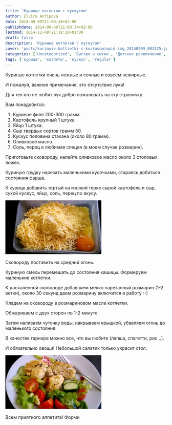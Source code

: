 ```yaml
---
title: 'Куриные котлетки с кускусом'
author: Elvira Antipova
date: 2014-09-09T21:00:34+02:00
publishdate: 2014-09-09T21:00:34+02:00
lastmod: 2014-12-09T21:19:28+01:00
draft: false
description: 'Куриные котлетки с кускусом'
cover: 'posts/kurinyie-kotlietki-s-kuskusom/wpid-img_20140909_003325.jpg'
categories: ['Uncategorized', 'Быстро и сытно', 'Детское развлечение', 'Почти как от Джейми', 'Basic posts']
tags: ['курица', 'котлеты', 'кускус', 'regular']
---
```



Куриные котлетки очень нежные и сочные и совсем нежирные.
 
И пожалуй, важное примечание, это отсутствие лука!
 
Для тех кто не любит лук добро пожаловать на эту страничку.
 
Вам понадобится:
 
1. Куриное филе 200-300 грамм.
1. Картофель крупный 1 штука.
1. Яйцо 1 штука.
1. Сыр твердых сортов грамм 50.
1. Кускус половина стакана (около 80 грамм).
1. Оливковое масло.
1. Соль, перец и любимая специя (в моем случае розмарин).

 
Приготовьте сковороду, налейте оливковое масло около 3 столовых ложек.
 
Куриную грудку нарезать маленькими кусочками, стараясь добиться состояния фарша.
 
К курице добавить тертый на мелкой терке сырой картофель и сыр, сухой кускус, яйцо, соль, перец по вкусу.
 
[![wpid-img_20140909_002845.jpg](wpid-img_20140909_002845-300x168.jpg)](wpid-img_20140909_002845.jpg)
 
Сковороду поставить на средний огонь.
 
Куриную смесь перемешать до состояния кашицы. Формируем маленькие котлетки.
 
К раскаленной сковороде добавляем мелко нарезанный розмарин (1-2 ветки), около 30 секунд даем розмарину включится в работу :-)
 
Кладем на сковороду в розмариновом масле котлетки.
 
Обжариваем с двух сторон по 1-2 минуте.
 
Затем наливаем чуточку воды, накрываем крышкой, убавляем огонь до маленького состояния.
 
В качестве гарнира можно все, что вы любите (лапша, спагетти, рис...).
 
И обязательно овощи! Небольшой салатик только украсит стол.
 
[![wpid-img_20140909_002558.jpg](wpid-img_20140909_002558-300x168.jpg)](wpid-img_20140909_002558.jpg)
 
Всем приятного аппетита!
 Форми

